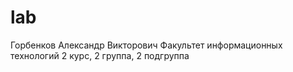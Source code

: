 # lab
Горбенков Александр Викторович
Факультет информационных технологий 
2 курс, 2 группа, 2 подгруппа

